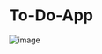# To-Do-App
![image](https://github.com/user-attachments/assets/8ab7dd23-efea-4a86-8207-ce6b6c289770)
